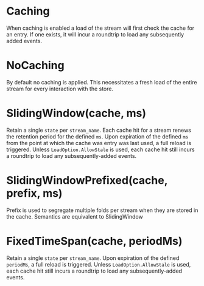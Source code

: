 # Caching

When caching is enabled a load of the stream will first check the cache for an entry. If one exists, it will incur a
roundtrip
to load any subsequently added events.

# NoCaching

By default no caching is applied. This necessitates a fresh load of the entire stream for every interaction with the
store.

# SlidingWindow(cache, ms)

Retain a single `state` per `stream_name`.
Each cache hit for a stream renews the retention period for the defined `ms`.
Upon expiration of the defined `ms` from the point at which the cache was entry was last used, a full reload is
triggered.
Unless `LoadOption.AllowStale` is used, each cache hit still incurs a roundtrip to load any subsequently-added events.

# SlidingWindowPrefixed(cache, prefix, ms)

Prefix is used to segregate multiple folds per stream when they are stored in the cache. Semantics are equivalent to
SlidingWindow

# FixedTimeSpan(cache, periodMs)

Retain a single `state` per `stream_name`.
Upon expiration of the defined `periodMs`, a full reload is triggered.
Unless `LoadOption.AllowStale` is used, each cache hit still incurs a roundtrip to load any subsequently-added events.

